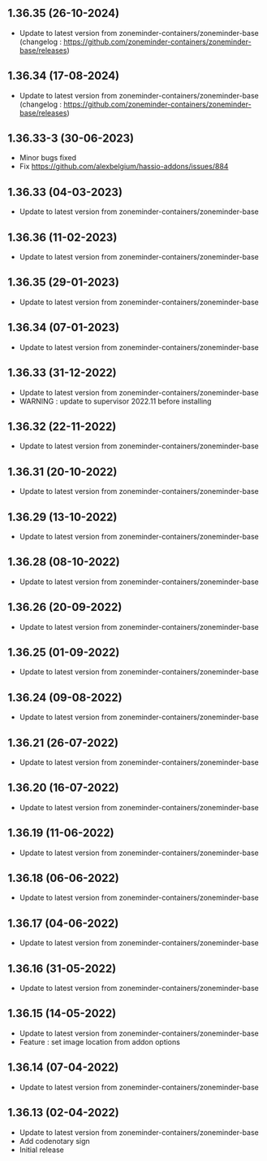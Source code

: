
## 1.36.35 (26-10-2024)
- Update to latest version from zoneminder-containers/zoneminder-base (changelog : https://github.com/zoneminder-containers/zoneminder-base/releases)

## 1.36.34 (17-08-2024)
- Update to latest version from zoneminder-containers/zoneminder-base (changelog : https://github.com/zoneminder-containers/zoneminder-base/releases)

## 1.36.33-3 (30-06-2023)

- Minor bugs fixed
- Fix https://github.com/alexbelgium/hassio-addons/issues/884

## 1.36.33 (04-03-2023)

- Update to latest version from zoneminder-containers/zoneminder-base

## 1.36.36 (11-02-2023)

- Update to latest version from zoneminder-containers/zoneminder-base

## 1.36.35 (29-01-2023)

- Update to latest version from zoneminder-containers/zoneminder-base

## 1.36.34 (07-01-2023)

- Update to latest version from zoneminder-containers/zoneminder-base

## 1.36.33 (31-12-2022)

- Update to latest version from zoneminder-containers/zoneminder-base
- WARNING : update to supervisor 2022.11 before installing

## 1.36.32 (22-11-2022)

- Update to latest version from zoneminder-containers/zoneminder-base

## 1.36.31 (20-10-2022)

- Update to latest version from zoneminder-containers/zoneminder-base

## 1.36.29 (13-10-2022)

- Update to latest version from zoneminder-containers/zoneminder-base

## 1.36.28 (08-10-2022)

- Update to latest version from zoneminder-containers/zoneminder-base

## 1.36.26 (20-09-2022)

- Update to latest version from zoneminder-containers/zoneminder-base

## 1.36.25 (01-09-2022)

- Update to latest version from zoneminder-containers/zoneminder-base

## 1.36.24 (09-08-2022)

- Update to latest version from zoneminder-containers/zoneminder-base

## 1.36.21 (26-07-2022)

- Update to latest version from zoneminder-containers/zoneminder-base

## 1.36.20 (16-07-2022)

- Update to latest version from zoneminder-containers/zoneminder-base

## 1.36.19 (11-06-2022)

- Update to latest version from zoneminder-containers/zoneminder-base

## 1.36.18 (06-06-2022)

- Update to latest version from zoneminder-containers/zoneminder-base

## 1.36.17 (04-06-2022)

- Update to latest version from zoneminder-containers/zoneminder-base

## 1.36.16 (31-05-2022)

- Update to latest version from zoneminder-containers/zoneminder-base

## 1.36.15 (14-05-2022)

- Update to latest version from zoneminder-containers/zoneminder-base
- Feature : set image location from addon options

## 1.36.14 (07-04-2022)

- Update to latest version from zoneminder-containers/zoneminder-base

## 1.36.13 (02-04-2022)

- Update to latest version from zoneminder-containers/zoneminder-base
- Add codenotary sign
- Initial release
